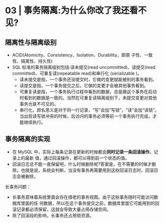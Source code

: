 # 03 | 事务隔离:为什么你改了我还看不见?

## 隔离性与隔离级别

- ACID(Atomicity、Consistency、Isolation、Durability，即原 子性、一致性、隔离性、持久性)
- SQL 标准的事务隔离级别包括:读未提交(read uncommitted)、读提交(read committed)、可重复读(repeatable read)和串行化 (serializable )。
    - 读未提交是指，一个事务还没提交时，它做的变更就能被别的事务看到。
    - 读提交是指，一个事务提交之后，它做的变更才会被其他事务看到。
    - 可重复读是指，一个事务执行过程中看到的数据，总是跟这个事务在启动时看到的数据是一致的。当然在可重复读隔离级别下，未提交变更对其他事务也是不可见的。
    - 串行化，顾名思义是对于同一行记录，“写”会加“写锁”，“读”会加“读锁”。当出现读写锁冲突的时候，后访问的事务必须等前一个事务执行完成，才能继续执行。


## 事务隔离的实现
- 在 MySQL 中，实际上每条记录在更新的时候都会**同时记录一条回滚操作**。记录上的最新 值，通过回滚操作，都可以得到前一个状态的值。
- 回滚日志总不能一直保留吧，什么时候删除呢?答案是，在不需要的时候才删除。也就是说，系统会判断，当没有事务再需要用到这些回滚日志时，回滚日志会被删除。

长事务问题：
- 长事务意味着系统里面会存在很老的事务视图。由于这些事务随时可能访问数据库里面的任
何数据，所以在这个事务提交之前，数据库里面它可能用到的回滚记录都必须保留，这就会导致大量占用存储空间。
- 除了回滚段的影响，长事务还占用锁资源。
